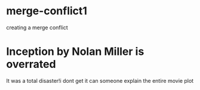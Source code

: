 # merge-conflict1
creating a merge conflict

# Inception by Nolan Miller is overrated
It was a total disaster!i dont get it can someone explain the entire movie plot 
